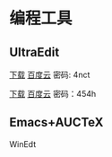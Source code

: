 # 编程工具

## UltraEdit

[下载](https://www.52pojie.cn/thread-722278-1-1.html)
[百度云](https://pan.baidu.com/s/1Ry4G4Oxnoj8ra0fiB0wmkA)  密码: 4nct

[下载](https://www.52pojie.cn/thread-653170-1-1.html)
[百度云](http://pan.baidu.com/s/1gfENqnh)   密码：454h

## Emacs+AUCTeX

 WinEdt